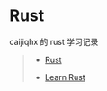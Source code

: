 # Rust

caijiqhx 的 rust 学习记录

> - [Rust](https://www.rust-lang.org/zh-CN/)
> 
> - [Learn Rust](https://www.rust-lang.org/zh-CN/learn)
